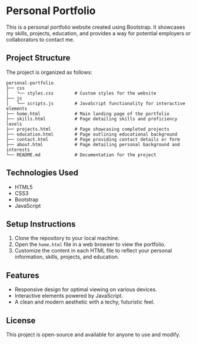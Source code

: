 # Personal Portfolio

This is a personal portfolio website created using Bootstrap. It showcases my skills, projects, education, and provides a way for potential employers or collaborators to contact me.

## Project Structure

The project is organized as follows:

```
personal-portfolio
├── css
│   └── styles.css        # Custom styles for the website
├── js
│   └── scripts.js        # JavaScript functionality for interactive elements
├── home.html             # Main landing page of the portfolio
├── skills.html           # Page detailing skills and proficiency levels
├── projects.html         # Page showcasing completed projects
├── education.html        # Page outlining educational background
├── contact.html          # Page providing contact details or form
├── about.html            # Page detailing personal background and interests
└── README.md             # Documentation for the project
```

## Technologies Used

- HTML5
- CSS3
- Bootstrap
- JavaScript

## Setup Instructions

1. Clone the repository to your local machine.
2. Open the `home.html` file in a web browser to view the portfolio.
3. Customize the content in each HTML file to reflect your personal information, skills, projects, and education.

## Features

- Responsive design for optimal viewing on various devices.
- Interactive elements powered by JavaScript.
- A clean and modern aesthetic with a techy, futuristic feel.

## License

This project is open-source and available for anyone to use and modify.